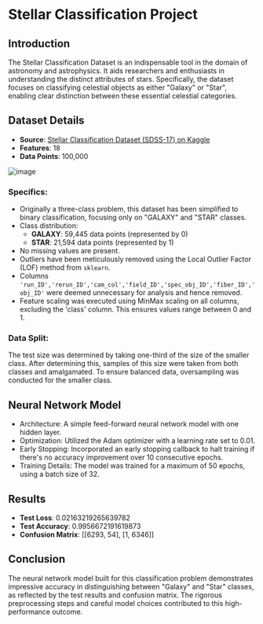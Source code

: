 # Stellar Classification Project

## Introduction

The Stellar Classification Dataset is an indispensable tool in the domain of astronomy and astrophysics. It aids researchers and enthusiasts in understanding the distinct attributes of stars. Specifically, the dataset focuses on classifying celestial objects as either "Galaxy" or "Star", enabling clear distinction between these essential celestial categories.

## Dataset Details

- **Source**: [Stellar Classification Dataset (SDSS-17) on Kaggle](https://www.kaggle.com/datasets/fedesoriano/stellar-classification-dataset-sdss17)
- **Features**: 18
- **Data Points**: 100,000

![image](https://github.com/chiradeep-nanabala/Stellar_Classification/assets/44319198/945066d7-ce84-44ce-82ae-c862e76221b0)

### Specifics:

- Originally a three-class problem, this dataset has been simplified to binary classification, focusing only on "GALAXY" and "STAR" classes.
- Class distribution:
  - **GALAXY**: 59,445 data points (represented by 0)
  - **STAR**: 21,594 data points (represented by 1)
- No missing values are present.
- Outliers have been meticulously removed using the Local Outlier Factor (LOF) method from `sklearn`.
- Columns `'run_ID','rerun_ID','cam_col','field_ID','spec_obj_ID','fiber_ID','obj_ID'` were deemed unnecessary for analysis and hence removed.
- Feature scaling was executed using MinMax scaling on all columns, excluding the 'class' column. This ensures values range between 0 and 1.

### Data Split:

The test size was determined by taking one-third of the size of the smaller class. After determining this, samples of this size were taken from both classes and amalgamated. To ensure balanced data, oversampling was conducted for the smaller class.

## Neural Network Model

- Architecture: A simple feed-forward neural network model with one hidden layer.
- Optimization: Utilized the Adam optimizer with a learning rate set to 0.01.
- Early Stopping: Incorporated an early stopping callback to halt training if there's no accuracy improvement over 10 consecutive epochs.
- Training Details: The model was trained for a maximum of 50 epochs, using a batch size of 32.

## Results

- **Test Loss**: 0.02163219265639782
- **Test Accuracy**: 0.9956672191619873
- **Confusion Matrix**:
[[6293, 54],
[1, 6346]]


## Conclusion

The neural network model built for this classification problem demonstrates impressive accuracy in distinguishing between "Galaxy" and "Star" classes, as reflected by the test results and confusion matrix. The rigorous preprocessing steps and careful model choices contributed to this high-performance outcome.

